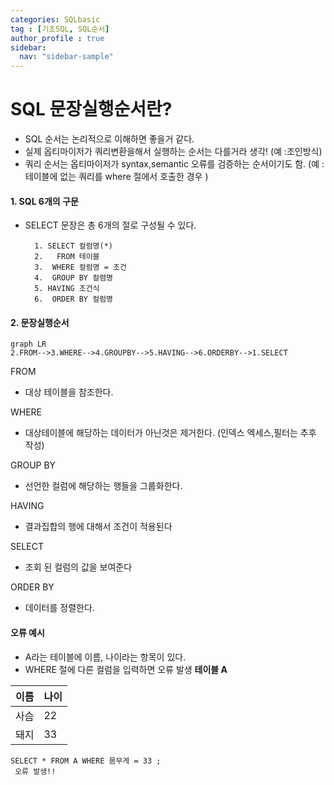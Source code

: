 ```yaml
---
categories: SQLbasic
tag : [기초SQL, SQL순서]
author_profile : true 
sidebar:
  nav: "sidebar-sample"
---
```

# SQL 문장실행순서란?
 - SQL 순서는 논리적으로 이해하면 좋을거 같다.
 - 실제 옵티마이저가 쿼리변환을해서 실행하는 순서는 다를거라 생각! (예 :조인방식)
 - 쿼리 순서는 옵티마이저가 syntax,semantic 오류를 검증하는 순서이기도 함. 
  (예 : 테이블에 없는 쿼리를 where 절에서 호출한 경우 )
#### 1. SQL 6개의 구문
 - SELECT 문장은 총 6개의 절로 구성될 수 있다.
   ```
     1. SELECT 컬럼명(*)  
     2.   FROM 테이블    
     3.  WHERE 컬럼명 = 조건
     4.  GROUP BY 컬렴명 
     5. HAVING 조건식
     6.  ORDER BY 컬럼명
     ```

#### 2. 문장실행순서
```mermaid
graph LR
2.FROM-->3.WHERE-->4.GROUPBY-->5.HAVING-->6.ORDERBY-->1.SELECT
```

FROM  
- 대상 테이블을 참조한다.

WHERE 
- 대상테이블에 해당하는 데이터가 아닌것은 제거한다. (인덱스 엑세스,필터는 추후 작성)  

GROUP BY
- 선언한 컬럼에 해당하는 행들을 그룹화한다.
  
HAVING 
- 결과집합의 행에 대해서 조건이 적용된다
  
SELECT
- 조회 된 컬럼의 값을 보여준다

ORDER BY 
- 데이터를 정렬한다.

#### 오류 예시 
- A라는 테이블에 이름, 나이라는 항목이 있다. 
- WHERE 절에 다른 컬럼을 입력하면 오류 발생 
**테이블 A**

|이름|나이|
|---|---|
|사슴|22|
|돼지|33|



```
SELECT * FROM A WHERE 몸무게 = 33 ;
 오류 발생!!
``` 

